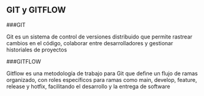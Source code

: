 ## GIT y GITFLOW

###GIT

Git es un sistema de control de versiones distribuido que permite rastrear cambios en el código, colaborar entre desarrolladores y gestionar historiales de proyectos

###GITFLOW

Gitflow es una metodología de trabajo para Git que define un flujo de ramas organizado, con roles específicos para ramas como main, develop, feature, release y hotfix, facilitando el desarrollo y la entrega de software



